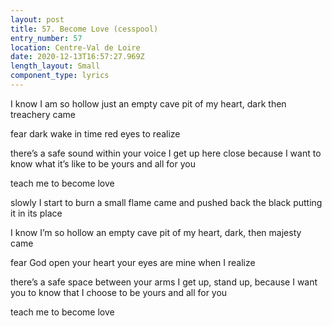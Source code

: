 ```yaml
---
layout: post
title: 57. Become Love (cesspool)
entry_number: 57
location: Centre-Val de Loire
date: 2020-12-13T16:57:27.969Z
length_layout: Small
component_type: lyrics
---
```

I know I am so hollow 
just an empty cave 
pit of my heart, dark 
then treachery came 

fear dark 
wake in time 
red eyes to realize
 
there’s a safe sound within your voice 
I get up here close because I want to know 
what it’s like to be yours and all for you
 
teach me to become love
 
slowly I start to burn 
a small flame 
came and pushed back the black putting it in its place

I know I’m so hollow 
an empty cave 
pit of my heart, dark, then majesty came 

fear God 
open your heart 
your eyes are mine 
when I realize
 
there’s a safe space between your arms 
I get up, stand up, because I want you to know 
that I choose to be yours and all for you
 
teach me to become love